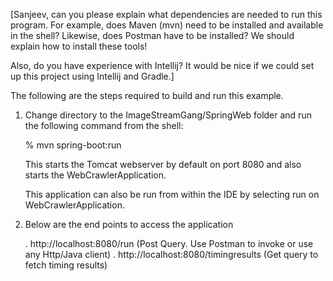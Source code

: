 [Sanjeev, can you please explain what dependencies are needed to run
this program.  For example, does Maven (mvn) need to be installed and
available in the shell?  Likewise, does Postman have to be installed?
We should explain how to install these tools!

Also, do you have experience with Intellij?  It would be nice if we
could set up this project using Intellij and Gradle.]

The following are the steps required to build and run this example.

1. Change directory to the ImageStreamGang/SpringWeb folder and run
   the following command from the shell:

   % mvn spring-boot:run

   This starts the Tomcat webserver by default on port 8080 and also
   starts the WebCrawlerApplication.

   This application can also be run from within the IDE by selecting
   run on WebCrawlerApplication.

2. Below are the end points to access the application

   . http://localhost:8080/run (Post Query. Use Postman to invoke or use any Http/Java client)
   . http://localhost:8080/timingresults (Get query to fetch timing results)
